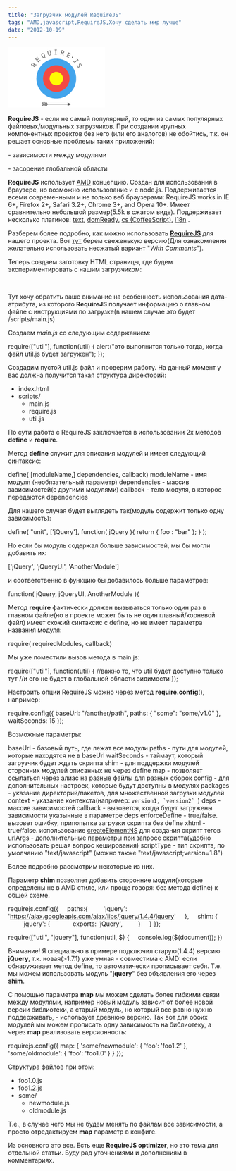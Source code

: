 ```yaml
---
title: "Загрузчик модулей RequireJS"
tags: "AMD,javascript,RequireJS,Хочу сделать мир лучше"
date: "2012-10-19"
---
```


![](images/require-js_logo.png "require-js_logo")

**RequireJS** - если не самый популярный, то один из самых популярных файловых/модульных загрузчиков. При создании крупных компонентных проектов без него (или его аналогов) не обойтись, т.к. он решает основные проблемы таких приложений:

\- зависимости между модулями

\- засорение глобальной области

**RequireJS** использует [AMD](https://github.com/amdjs/amdjs-api/wiki/AMD "Asynchronous Module Definition") концепцию. Создан для использования в браузере, но возможно использование и с node.js. Поддерживается всеми современными и не только веб браузерами: RequireJS works in IE 6+, Firefox 2+, Safari 3.2+, Chrome 3+, and Opera 10+. Имеет сравнительно небольшой размер(5.5k в сжатом виде). Поддерживает несколько плагинов: [text](https://requirejs.org/docs/download.html#text), [domReady](https://requirejs.org/docs/download.html#domReady), [cs (CoffeeScript)](https://requirejs.org/docs/download.html#cs), [i18n](https://requirejs.org/docs/download.html#i18n) .

Разберем более подробно, как можно использовать [**RequireJS**](https://requirejs.org) для нашего проекта. Вот [тут](https://requirejs.org/docs/download.html "requireJS download") берем свеженькую версию(Для ознакомления желательно использовать несжатый вариант "_With Comments_").

Теперь создаем заготовку HTML страницы, где будем экспериментировать с нашим загрузчиком:

<!DOCTYPE html>
<html>
<head>
    <script data-main="scripts/main" src="scripts/require.js"></script>
</head>
<body>
</body>
</html>

Тут хочу обратить ваше внимание на особенность использования дата-атрибута, из которого **RequireJS** получает информацию о главном файле с инструкциями по загрузке(в нашем случае это будет /scripts/main.js)

Создаем _main.js_ со следующим содержанием:

require(\["util"\], function(util) {
  alert("это выполнится только тогда, когда файл util.js будет загружен");
});

Создадим пустой util.js файл и проверим работу. На данный момент у вас должна получится такая структура директорий:

- index.html
- scripts/
    - main.js
    - require.js
    - util.js

По сути работа с RequireJS заключается в использовании 2х методов **define** и **require**.

Метод **define** служит для описания модулей и имеет следующий синтаксис:

define( \[moduleName,\] dependencies, callback)
moduleName - имя модуля (необязательный параметр)
dependencies - массив зависимостей(с другими модулями)
callback - тело модуля, в которое передаются dependencies

Для нашего случая будет выглядеть так(модуль содержит только одну зависимость):

define( "unit",
        \['jQuery'\],
        function( jQuery ){
          return { foo : "bar" };
        }
);

Но если бы модуль содержал больше зависимостей, мы бы могли добавить их:

\['jQuery', 'jQueryUI', 'AnotherModule'\]

и соответственно в функцию бы добавилось больше параметров:

function( jQuery, jQueryUI, AnotherModule ){

Метод **require** фактически должен вызываться только один раз в главном файле(но в проекте может быть не один главный/корневой файл) имеет схожий синтаксис с define, но не имеет параметра названия модуля:

require( requiredModules, callback)

Мы уже поместили вызов метода в main.js:

require(\["util"\], function(util) {
  //важно то, что util будет доступно только тут
  //и его не будет в глобальной области видимости
});

Настроить опции RequireJS можно через метод **require.config**(), например:

  require.config({
baseUrl: "/another/path",
paths: { "some": "some/v1.0" },
waitSeconds: 15
  });

Возможные параметры:

baseUrl - базовый путь, где лежат все модули
paths - пути для модулей, которые находятся не в baseUrl
waitSeconds - таймаут, который загрузчик будет ждать скрипта
shim - для поддержки модулей сторонних модулей описанных не через define
map - позволяет ссылаться через алиас на разные файлы для разных сборок
config - для дополнительных настроек, которые будут доступны в модулях
packages - указание директорий/пакетов, для множественной загрузки модулей
context - указание контекста(например: ``version1, `version2` ``)
deps - массив зависимостей
callback - вызовется, когда будут загружены зависимости указынные в параметре deps
enforceDefine - true/false. вызовет ошибку, припопытке загрузки скрипта без define
xhtml - true/false. использование [createElementNS](https://developer.mozilla.org/en-US/docs/DOM/document.createElementNS) для создания скрипт тегов
urlArgs - дополнительные параметры при запросе скрипта(удобно использовать решая вопрос кеширования)
scriptType - тип скрипта, по умолчанию "text/javascript" (можно также "text/javascript;version=1.8")

Более подробно рассмотрим некоторые из них.

Параметр **shim** позволяет добавить сторонние модули(которые определены не в AMD стиле, или проще говоря: без метода define) к общей схеме.

requirejs.config({
    paths:{
        'jquery': 'https://ajax.googleapis.com/ajax/libs/jquery/1.4.4/jquery'
    },
    shim: {
        'jquery': {
            exports: 'jQuery',
        }
    }
});

require(\["util", "jquery"\], function(util, $) {
    console.log($(document));
})

Внимание! Я специально в примере подключил старую(1.4.4) версию **jQuery**, т.к. новая(>1.7.1) уже умная - совместима с AMD: если обнаруживает метод define, то автоматически прописывает себя. Т.е. мы можем использовать модуль "**jquery**" без объявления его через **shim**.

С помощью параметра **map** мы можем сделать более гибкими связи между модулями, например новый модуль зависит от более новой версии библиотеки, а старый модуль, но который все равно нужно поддерживать, - использует древнюю версию. Так вот для обоих модулей мы можем прописать одну зависимость на библиотеку, а через **map** реализовать версионность:

requirejs.config({
  map: {
     'some/newmodule': { 'foo': 'foo1.2' },
     'some/oldmodule': { 'foo': 'foo1.0' }
  }
});

Структура файлов при этом:

- foo1.0.js
- foo1.2.js
- some/
    - newmodule.js
    - oldmodule.js

Т.е., в случае чего мы не будем менять по файлам все зависимости, а просто отредактируем **map** параметр в конфиге.

Из основного это все. Есть еще **RequireJS optimizer**, но это тема для отдельной статьи. Буду рад уточнениями и дополнениям в комментариях.
